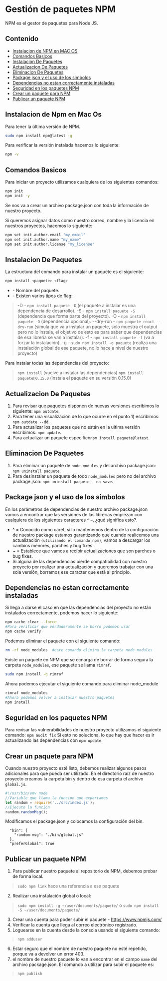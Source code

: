  # Gestión de paquetes NPM
NPM es el gestor de paquetes para Node JS.
## Contenido
<!--ts-->
- [Instalacion de NPM en MAC OS](#instalacion-de-npm-en-mac-os)
- [Comandos Basicos](#comandos-basicos)
- [Instalacion De Paquetes](#instalacion-de-paquetes)
- [Actualizacion De Paquetes](#actualizacion-de-paquetes)
- [Eliminacion De Paquetes](#eliminacion-de-paquetes)
- [Package.json y el uso de los simbolos](#package-json-y-el-uso-de-los-simbolos)
- [Dependencias no estan correctamente instaladas](#dependencias-no-estan-correctamente-instaladas)
- [Seguridad en los paquetes NPM](#seguridad-en-los-paquetes-npm)
- [Crear un paquete para NPM](#crear-un-paquete-para-npm)
- [Publicar un paquete NPM](#publicar-un-paquete-npm)
<!--ts-->

Instalacion de Npm en Mac Os
--------------------------
Para tener la última versión de NPM.
```sh
sudo npm install npm@latest -g
```
Para verificar la versión instalada hacemos lo siguiente:
```sh
npm -v
```
Comandos Basicos
--------------------------
Para iniciar un proyecto utilizamos cualquiera de los siguientes comandos:
```sh
npm init
npm init -y
```
Se nos va a crear un archivo package.json con toda la información de nuestro proyecto.

Si queremos asignar datos como nuestro correo, nombre y la licencia en nuestros proyectos, hacemos lo siguiente:
```sh
npm set init.author.email "my_email"
npm set init.author.name "my_name"
npm set init.author.license "my_license"
```
Instalacion De Paquetes
--------------------------
La estructura del comando para instalar un paquete es el siguiente:
```sh
npm install <paquete> <flag>
```
* <paquete> - Nombre del paquete.
* <flag> - Existen varios tipos de flag:
> -D  - `npm install paquete -D` (el paquete a instalar es una dependencia de desarrollo).
> -S  - `npm install paquete -S` (dependencia que forma parte del proyecto).
> -O  - `npm install paquete -O` (dependencia opcional).
> --dry-run  - `npm paquete react --dry-run` (simula que va a instalar un paquete, solo muestra el output pero no lo instala, el objetivo de esto es para saber que dependencias de esa librería se van a instalar).
> -f - `npm install paquete -f` (va a forzar la instalación).
> -g - `sudo npm install -g paquete` (realiza una instalación global de ese paquete, no lo hace a nivel de nuestro proyecto)

Para instalar todas las dependencias del proyecto:
> `npm install` (vuelve a instalar las dependencias)
> `npm install paquete@0.15.0` (instala el paquete en su versión 0.15.0)

Actualizacion De Paquetes
--------------------------
1) Para revisar que paquetes disponen de nuevas versiones escribimos lo siguiente: `npm outdate`.
2) Para tener una visualización de lo que ocurre en el punto 1) escribimos: `npm outdate --dd`.
3) Para actualizar los paquetes que no están en la ultima versión escribimos: `npm update`.
4) Para actualizar un paquete especifico`npm install paquete@latest`.

Eliminacion De Paquetes
--------------------------
1) Para eliminar un paquete de `node_modules` y del archivo package.json: `npm uninstall paquete`.
2) Para desinstalar un paquete de todo `node_modules` pero no del archivo package.json: `npm uninstall paquete --no-save`.

Package json y el uso de los simbolos
--------------------------
En los parámetros de dependencias de nuestro archivo package.json vamos a encontrar que las versiones de las librerías empiezan con cualquiera de los siguientes caracteres `^` `~`, ¿qué significa esto?.
- ^ = Conocido como caret, si lo mantenemos dentro de la configuración de nuestro package estamos garantizando que cuando realicemos una actualización `(utilizando el comando npm)`, vamos a descargar los cambios menores, parches y bug fixes.
- ~ = Establece que vamos a recibir actualizaciones que son parches o bug fixes.
- Si alguna de las dependencias pierde compatibilidad con nuestro proyecto por realizar una actualización y queremos trabajar con una sola versión, borramos ese caracter que está al principio.

Dependencias no estan correctamente instaladas
--------------------------
Si llega a darse el caso en que las dependencias del proyecto no están instalados correctamente, podemos hacer lo siguiente:
```sh
npm cache clear --force
#Para verificar que verdaderamente se borro podemos usar
npm cache verify
```
Podemos eliminar el paquete con el siguiente comando:
```sh
rm -rf node_modules  #este comando elimina la carpeta node_modules
```
Existe un paquete en NPM que se ecnarga de borrar de forma segura la carpeta `node_modules`, ese paquete se llama `rimraf`.
```sh
sudo npm install -g rimraf
```
Ahora podemos ejecutar el siguiente comando para eliminar node_module
```sh
rimraf node_modules
#Ahora podemos volver a instalar nuestro paquetes
npm install
```
Seguridad en los paquetes NPM
--------------------------
Para revisar las vulnerabilidades de nuestro proyecto utilizamos el siguiente comando:
`npm audit fix`
Si esto no soluciona, lo que hay que hacer es ir actualizando las dependencias con `npm update`.

Crear un paquete para NPM
--------------------------
Cuando nuestro proyecto esté listo, debemos realizar algunos pasos adicionales para que pueda ser utilizado.
En el directorio raíz de nuestro proyecto creamos la carpeta bin y dentro de esa carpeta el archivo `global.js`.
```js
#!/usr/bin/env node
//Variable que llama la funcion que exportamos
let random = require('../src/index.js');
//Ejecuto la funcion
random.randomMsg();
```
Modificamos el package.json y colocamos la configuración del bin.
```
  "bin": {
    "random-msg": "./bin/global.js"
  },
  "preferGlobal": true
```
Publicar un paquete NPM
--------------------------
1) Para publicar nuestro paquete al repositorio de NPM, debemos probar de forma local.
> `sudo npm link` hace una referencia a ese paquete

2) Realizar una instalación global o local:
> `sudo npm install -g ~/user/documents/paquete/`
o
> `sudo npm install -S ~/user/documents/paquete/`

3) Crear una cuenta para poder subir el paquete - https://www.npmjs.com/
4) Verificar la cuenta que llega al correo electrónico registrado.
5) Loguearse en la cuenta desde la consola usando el siguiente comando:
> `npm adduser`
6) Estar seguro que el nombre de nuestro paquete no esté repetido, porque va a devolver un error 403.
7) el nombre de nuestro paquete lo van a encontrar en el campo `name` del archivo package.json. El comando a utilizar para subir el paquete es:
> `npm publish`
